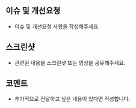 ## 이슈 및 개선요청

- 이슈 및 개선요청 사항을 작성해주세요.

## 스크린샷

- 관련된 내용을 스크린샷 또는 영상을 공유해주세요.

## 코멘트

- 추가적으로 전달하고 싶은 내용이 있다면 작성합니다.